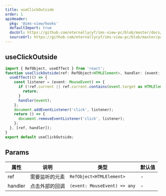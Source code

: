 ```yaml
---
title: useClickOutside
order: 1
apiHeader:
  pkg: '@ims-view/hooks'
  defaultImport: true
  docUrl: https://github.com/eternallycyf/ims-view-pc/blob/master/docs/hooks/useClickOutside.md
  sourceUrl: https://github.com/eternallycyf/ims-view-pc/blob/master/packages/hooks/src/useClickOutside.tsx
---
```


## useClickOutside

```ts
import { RefObject, useEffect } from 'react';
function useClickOutside(ref: RefObject<HTMLElement>, handler: (event: MouseEvent) => any) {
  useEffect(() => {
    const listener = (event: MouseEvent) => {
      if (!ref.current || ref.current.contains(event.target as HTMLElement)) {
        return;
      }
      handler(event);
    };
    document.addEventListener('click', listener);
    return () => {
      document.removeEventListener('click', listener);
    };
  }, [ref, handler]);
}
export default useClickOutside;
```

## Params

| 属性    | 说明           | 类型                         | 默认值 |
| ------- | -------------- | ---------------------------- | ------ |
| ref     | 需要监听的元素 | `RefObject<HTMLElement>`     | -      |
| handler | 点击外部的回调 | `(event: MouseEvent) => any` | -      |

